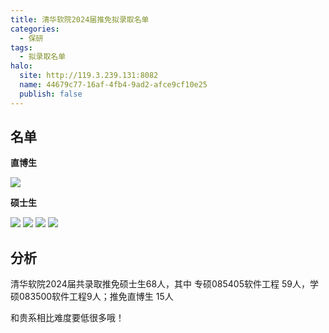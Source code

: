 ```yaml
---
title: 清华软院2024届推免拟录取名单
categories:
  - 保研
tags:
  - 拟录取名单
halo:
  site: http://119.3.239.131:8082
  name: 44679c77-16af-4fb4-9ad2-afce9cf10e25
  publish: false
---
```

## 名单

**直博生**

![](https://pic.imgdb.cn/item/6547e1dfc458853aeff1cf14.png)

**硕士生**

![](https://pic.imgdb.cn/item/6547e1dfc458853aeff1ce06.png)
![](https://pic.imgdb.cn/item/6547e1dfc458853aeff1ce51.png)
![](https://pic.imgdb.cn/item/6547e1dfc458853aeff1ce89.png)
![](https://pic.imgdb.cn/item/6547e1dfc458853aeff1cec8.png)


## 分析

清华软院2024届共录取推免硕士生68人，其中 专硕085405软件工程 59人，学硕083500软件工程9人；推免直博生 15人

和贵系相比难度要低很多哦！

